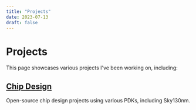 ```yaml
---
title: "Projects"
date: 2023-07-13
draft: false
---
```


# Projects

This page showcases various projects I've been working on, including:

## [Chip Design](/projects/chip-design/)
Open-source chip design projects using various PDKs, including Sky130nm. 